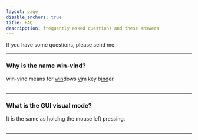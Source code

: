 ```yaml
---
layout: page
disable_anchors: true
title: FAQ
descripption: frequently asked questions and these answers
---
```

If you have some questions, please send me.

<hr>

### Why is the name win-vind?  
win-vind means for <u>win</u>dows <u>vi</u>m key b<u>ind</u>er.  
<br>
<hr>

### What is the GUI visual mode?  
It is the same as holding the mouse left pressing.  
<br>
<hr> 

